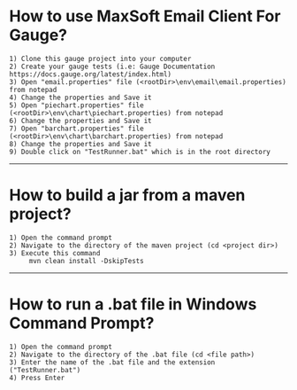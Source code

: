 # How to use MaxSoft Email Client For Gauge?

    1) Clone this gauge project into your computer
    2) Create your gauge tests (i.e: Gauge Documentation https://docs.gauge.org/latest/index.html)
    3) Open "email.properties" file (<rootDir>\env\email\email.properties) from notepad
    4) Change the properties and Save it
    5) Open "piechart.properties" file (<rootDir>\env\chart\piechart.properties) from notepad
    6) Change the properties and Save it
    7) Open "barchart.properties" file (<rootDir>\env\chart\barchart.properties) from notepad
    8) Change the properties and Save it
    9) Double click on "TestRunner.bat" which is in the root directory	
	
	
--------------------------------------------------------------------------------

# How to build a jar from a maven project?
    1) Open the command prompt
    2) Navigate to the directory of the maven project (cd <project dir>)
	3) Execute this command
	     mvn clean install -DskipTests
	
	
--------------------------------------------------------------------------------


# How to run a .bat file in Windows Command Prompt?

    1) Open the command prompt
    2) Navigate to the directory of the .bat file (cd <file path>)
    3) Enter the name of the .bat file and the extension ("TestRunner.bat")
    4) Press Enter